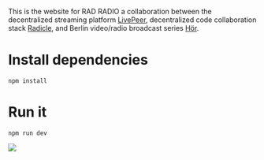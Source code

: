 This is the website for RAD RADIO a collaboration between the decentralized streaming platform <a href="https://livepeer.org/" target="_blank">LivePeer</a>, decentralized code collaboration stack <a href="https://radicle.xyz/" target="_blank">Radicle</a>, and Berlin video/radio broadcast series <a href="https://hoerberlin.com/" target="_blank">Hör</a>.

# Install dependencies

`npm install`

# Run it

`npm run dev`

<img src="https://bafybeica6dblnd4kqqomek4vd7ktksmkkkjf33nnlvhvxmqhqdqqkv2wxa.ipfs.nftstorage.link/">
